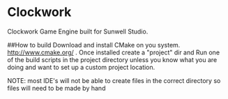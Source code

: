 # Clockwork
Clockwork Game Engine built for Sunwell Studio.

##How to build
Download and install CMake on you system. http://www.cmake.org/ . Once installed create a "project" dir and Run one of the build scripts in the project directory unless you know what you are doing and want to set up a custom project location.

NOTE: most IDE's will not be able to create files in the correct directory so files will need to be made by hand
